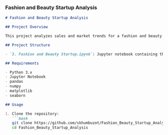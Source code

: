 
### Fashion and Beauty Startup Analysis

```markdown
# Fashion and Beauty Startup Analysis

## Project Overview

This project analyzes sales and market trends for a fashion and beauty startup. The analysis provides insights into customer preferences and market opportunities.

## Project Structure

- `3. Fashion and Beauty Startup.ipynb`: Jupyter notebook containing the data analysis and market insights.

## Requirements

- Python 3.x
- Jupyter Notebook
- pandas
- numpy
- matplotlib
- seaborn

## Usage

1. Clone the repository:
   ```bash
   git clone https://github.com/skhumbuzot/Fashion_Beauty_Startup_Analysis.git
   cd Fashion_Beauty_Startup_Analysis
